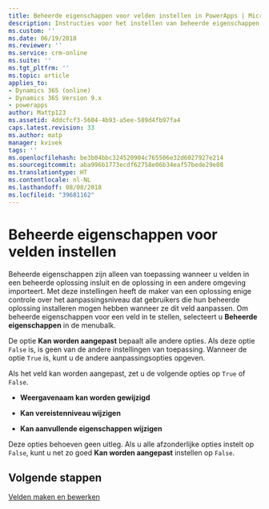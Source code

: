 ```yaml
---
title: Beheerde eigenschappen voor velden instellen in PowerApps | MicrosoftDocs
description: Instructies voor het instellen van beheerde eigenschappen voor een veld
ms.custom: ''
ms.date: 06/19/2018
ms.reviewer: ''
ms.service: crm-online
ms.suite: ''
ms.tgt_pltfrm: ''
ms.topic: article
applies_to:
- Dynamics 365 (online)
- Dynamics 365 Version 9.x
- powerapps
author: Mattp123
ms.assetid: 4ddcfcf3-5604-4b93-a5ee-589d4fb97fa4
caps.latest.revision: 33
ms.author: matp
manager: kvivek
tags: ''
ms.openlocfilehash: be3b04bbc324520904c765506e32d6027927e214
ms.sourcegitcommit: aba996b1773ecdf62758e06b34eaf57bede29e08
ms.translationtype: HT
ms.contentlocale: nl-NL
ms.lasthandoff: 08/08/2018
ms.locfileid: "39681162"
---
```

# <a name="set-managed-properties-for-fields"></a>Beheerde eigenschappen voor velden instellen

<a name="BKMK_SettingManagedProperties"></a>   

 Beheerde eigenschappen zijn alleen van toepassing wanneer u velden in een beheerde oplossing insluit en de oplossing in een andere omgeving importeert. Met deze instellingen heeft de maker van een oplossing enige controle over het aanpassingsniveau dat gebruikers die hun beheerde oplossing installeren mogen hebben wanneer ze dit veld aanpassen. Om beheerde eigenschappen voor een veld in te stellen, selecteert u **Beheerde eigenschappen** in de menubalk.  
  
 De optie **Kan worden aangepast** bepaalt alle andere opties. Als deze optie `False` is, is geen van de andere instellingen van toepassing. Wanneer de optie `True` is, kunt u de andere aanpassingsopties opgeven.  
  
 Als het veld kan worden aangepast, zet u de volgende opties op `True` of `False`.  
  
- **Weergavenaam kan worden gewijzigd**  
  
- **Kan vereistenniveau wijzigen**  
  
- **Kan aanvullende eigenschappen wijzigen**  
  
 Deze opties behoeven geen uitleg. Als u alle afzonderlijke opties instelt op `False`, kunt u net zo goed **Kan worden aangepast** instellen op `False`.  

 ## <a name="next-steps"></a>Volgende stappen

 [Velden maken en bewerken](create-edit-fields.md)